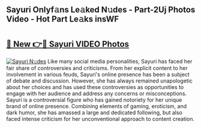 ## Sayuri Onlyf𝚊ns Le𝚊ked N𝚞des - Part-2Uj Photos Video - Hot Part Le𝚊ks insWF

# <h2><a href="http://ab63669.deff.icu/?id=Sayuri">🔗 New 👉🔴 Sayuri VIDEO Photos</a></h2>

[![Sayuri N𝚞des](https://i.imgur.com/rIISA9y.gif)](http://ab63669.deff.icu/?id=Sayuri)
Like many social media personalities, Sayuri has faced her fair share of controversies and criticisms. From her explicit content to her involvement in various feuds, Sayuri's online presence has been a subject of debate and discussion. However, she has always remained unapologetic about her choices and has used these controversies as opportunities to engage with her audience and address any concerns or misconceptions. Sayuri is a controversial figure who has gained notoriety for her unique brand of online presence. Combining elements of gaming, eroticism, and dark humor, she has amassed a large and dedicated following, but also faced intense criticism for her unconventional approach to content creation.
